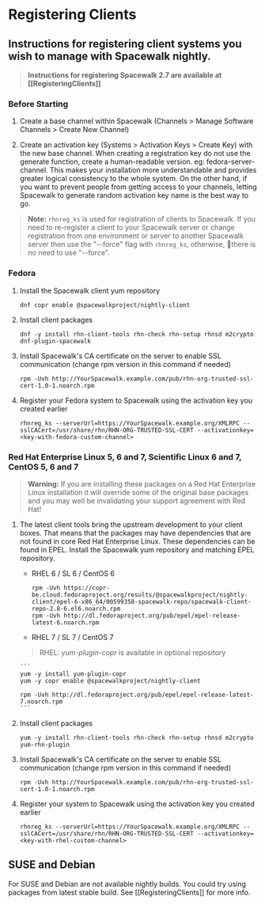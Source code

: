 Registering Clients
===================

## Instructions for registering client systems you wish to manage with Spacewalk nightly.

> **Instructions for registering Spacewalk 2.7 are available at [[RegisteringClients]]**

### Before Starting
1. Create a base channel within Spacewalk (Channels > Manage Software Channels > Create New Channel)

2. Create an activation key (Systems > Activation Keys > Create Key) with the new base channel. When creating a registration key do not use the generate function, create a human-readable version. eg: fedora-server-channel. This makes your installation more understandable and provides greater logical consistency to the whole system. On the other hand, if you want to prevent people from getting access to your channels, letting Spacewalk to generate random activation key name is the best way to go.

> **Note:**
> `rhnreg_ks` is used for registration of clients to Spacewalk. If you need to re-register a client to your Spacewalk server or change registration from one environment or server to another Spacewalk server then use the "--force" flag with `rhnreg_ks`, otherwise, there is no need to use "--force".

### Fedora

1. Install the Spacewalk client yum repository
      ```
      dnf copr enable @spacewalkproject/nightly-client
      ```

2. Install client packages
      ```
      dnf -y install rhn-client-tools rhn-check rhn-setup rhnsd m2crypto dnf-plugin-spacewalk
      ```

3. Install Spacewalk's CA certificate on the server to enable SSL communication (change rpm version in this command if needed)     
      ```
      rpm -Uvh http://YourSpacewalk.example.com/pub/rhn-org-trusted-ssl-cert-1.0-1.noarch.rpm
      ```

4. Register your Fedora system to Spacewalk using the activation key you created earlier  
      ```
      rhnreg_ks --serverUrl=https://YourSpacewalk.example.org/XMLRPC --sslCACert=/usr/share/rhn/RHN-ORG-TRUSTED-SSL-CERT --activationkey=<key-with-fedora-custom-channel>
      ```

### Red Hat Enterprise Linux 5, 6 and 7, Scientific Linux 6 and 7, CentOS 5, 6 and 7

> **Warning:**
> If you are installing these packages on a Red Hat Enterprise Linux installation it will override some of the original base packages and you may well be invalidating your support agreement with Red Hat!

1. The latest client tools bring the upstream development to your client boxes. That means that the packages may have dependencies that are not found in core Red Hat Enterprise Linux. These dependencies can be found in EPEL. Install the Spacewalk yum repository and matching EPEL repository.

     * RHEL 6 / SL 6 / CentOS 6
       ```
       rpm -Uvh https://copr-be.cloud.fedoraproject.org/results/@spacewalkproject/nightly-client/epel-6-x86_64/00599358-spacewalk-repo/spacewalk-client-repo-2.8-6.el6.noarch.rpm
       rpm -Uvh http://dl.fedoraproject.org/pub/epel/epel-release-latest-6.noarch.rpm
       ```

     * RHEL 7 / SL 7 / CentOS 7
     > RHEL: *yum-plugin-copr* is available in optional repository

       ```
       yum -y install yum-plugin-copr
       yum -y copr enable @spacewalkproject/nightly-client

       rpm -Uvh http://dl.fedoraproject.org/pub/epel/epel-release-latest-7.noarch.rpm
       ```

2. Install client packages
   ```
   yum -y install rhn-client-tools rhn-check rhn-setup rhnsd m2crypto yum-rhn-plugin
   ```

3. Install Spacewalk's CA certificate on the server to enable SSL communication (change rpm version in this command if needed)
   ```
   rpm -Uvh http://YourSpacewalk.example.com/pub/rhn-org-trusted-ssl-cert-1.0-1.noarch.rpm
   ```

4. Register your system to Spacewalk using the activation key you created earlier
   ```
   rhnreg_ks --serverUrl=https://YourSpacewalk.example.org/XMLRPC --sslCACert=/usr/share/rhn/RHN-ORG-TRUSTED-SSL-CERT --activationkey=<key-with-rhel-custom-channel>
   ```

## SUSE and Debian
For SUSE and Debian are not available nightly builds. You could try using packages from latest stable build. See [[RegisteringClients]] for more info.